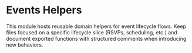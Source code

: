 # Events Helpers

This module hosts reusable domain helpers for event lifecycle flows. Keep files focused on a specific lifecycle slice (RSVPs, scheduling, etc.) and document exported functions with structured comments when introducing new behaviors.
